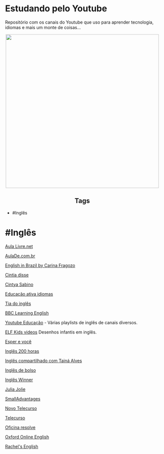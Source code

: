 # Estudando pelo Youtube
Repositório com os canais do Youtube que uso para aprender tecnologia, idiomas e mais um monte de coisas...

<div align="center">
  <img height="500" width="500" src="https://media1.giphy.com/media/1kkxWqT5nvLXupUTwK/200w.webp?cid=ecf05e47hu0yv39c9dnie3ipgbzkmipcwrvgikid7ptagh6y&rid=200w.webp&ct=g">
</div>

<div>
  <h2 align="center">Tags</h2>
  <ul>
    <li>#Inglês</li>
  </ul>
</div>

# #Inglês
[Aula Livre.net](https://www.youtube.com/watch?v=I6k8woiKdAE&list=PL-5888xShjYqWt8zTIpbbomAWuLcubFiR) 

[AulaDe.com.br](https://www.youtube.com/watch?v=_huV63E9uUU&list=PLF2J-8QoLzYFVrffMnCp1YoCxAR7O3RV5) 

[English in Brazil by Carina Fragozo](https://www.youtube.com/c/CarinaFragozo)

[Cintia disse](https://www.youtube.com/watch?v=QW5Asz6RPMo&list=PLfCQMXoWIcVJR4DehpxmNAZdw_5QO-kBg) 

[Cintya Sabino](https://www.youtube.com/watch?v=a_amUlPwT2w&list=PLGGEfRsNjxwNiYn9bD1WAdE9ZfxxEdvj6&index=1) 

[Educação ativa idiomas](https://www.youtube.com/watch?v=CPclaIfolRQ&list=PLRmw7ewy6EtHrmsL-ej0-1tON2bU8Nk8N) 

[Tia do inglês](https://www.youtube.com/watch?v=1WbE8X8CIZE&list=PLcLmE9t2YyKSJ8YyTO0oZTjj64vlyRMLc) 

[BBC Learning English](https://www.youtube.com/c/bbclearningenglish/featured)

[Youtube Educação](https://www.youtube.com/c/educacao/search?query=ingl%C3%AAs) - Várias playlists de inglês de canais diversos.

[ELF Kids videos](https://www.youtube.com/c/ELFKidsVideos) Desenhos infantis em inglês.

[Esper e você](https://www.youtube.com/playlist?list=PLmKglTYVqF3noW_sD5Iiu_yqPmTFFL9qh)

[Inglês 200 horas](https://www.youtube.com/c/Ingles200horass/playlists)

[Inglês compartilhado com Tainá Alves](https://www.youtube.com/c/Ingl%C3%AAsCompartilhado)

[Inglês de bolso](https://www.youtube.com/playlist?list=PLifNhj7vtELsE2cxbwCdBjp0xD4sdK4Jb)

[Inglês Winner](https://www.youtube.com/c/eslwinner/featured)

[Julia Jolie](https://www.youtube.com/c/JuliaJolie/search?query=ingl%C3%AAs)

[SmallAdvantages](https://www.youtube.com/c/SmallAdvantages)

[Novo Telecurso](https://www.youtube.com/user/TelecursoNovo/search?query=ingles)

[Telecurso](https://www.youtube.com/user/telecurso/search?query=ingles)

[Oficina resolve](https://www.youtube.com/c/OficinaResolve/search?query=ingl%C3%AAs)

[Oxford Online English](https://www.youtube.com/c/Oxfordonlineenglish1)

[Rachel's English](https://www.youtube.com/c/rachelsenglish/featured)





